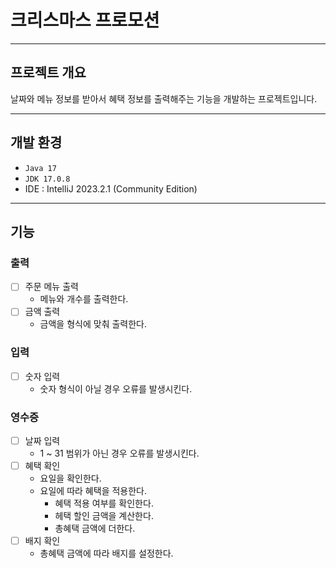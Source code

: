 # 크리스마스 프로모션

---

## 프로젝트 개요

날짜와 메뉴 정보를 받아서 혜택 정보를 출력해주는 기능을 개발하는 프로젝트입니다.

---

## 개발 환경

- ```Java 17```
- ```JDK 17.0.8```
- IDE : IntelliJ 2023.2.1 (Community Edition)

---

## 기능

### 출력

- [ ] 주문 메뉴 출력
    - 메뉴와 개수를 출력한다.
- [ ] 금액 출력
    - 금액을 형식에 맞춰 출력한다.

### 입력

- [ ] 숫자 입력
    - 숫자 형식이 아닐 경우 오류를 발생시킨다.

### 영수증

- [ ] 날짜 입력
    - 1 ~ 31 범위가 아닌 경우 오류를 발생시킨다.
- [ ] 혜택 확인
    - 요일을 확인한다.
    - 요일에 따라 혜택을 적용한다.
        - 혜택 적용 여부를 확인한다.
        - 헤택 할인 금액을 계산한다.
        - 총혜택 금액에 더한다.
- [ ] 배지 확인
    - 총혜택 금액에 따라 배지를 설정한다.